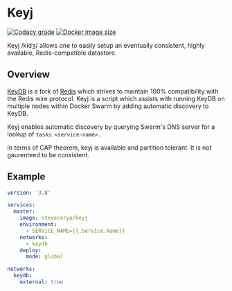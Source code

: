 # Keyj

[![Codacy grade](https://img.shields.io/codacy/grade/62ddb4351baf4fff8c0aec3c9d71d969?style=flat-square)](https://app.codacy.com/gh/stevecorya/keyj/dashboard)
[![Docker image size](https://img.shields.io/docker/image-size/stevecorya/keyj?style=flat-square)](https://hub.docker.com/r/stevecorya/keyj)

Keyj /kidʒ/ allows one to easily setup an eventually consistent, highly available, Redis-compatible datastore.

## Overview
[KeyDB](https://keydb.dev/) is a fork of [Redis](https://redis.io/) which strives to maintain 100% compatibility with the Redis wire protocol. Keyj is a script which assists with running KeyDB on multiple nodes within Docker Swarm by adding automatic discovery to KeyDB.

Keyj enables automatic discovery by querying Swarm's DNS server for a lookup of ```tasks.<service-name>.``` 

In terms of CAP theorem, keyj is available and partition tolerant. It is not gaurenteed to be consistent.

## Example
```yaml
version: '3.8'

services:
  master: 
    image: stevecorya/keyj
    environment:
      - SERVICE_NAME={{.Service.Name}}  
    networks:
      - keydb
    deploy:
      mode: global

networks:
  keydb:
    external: true
```

